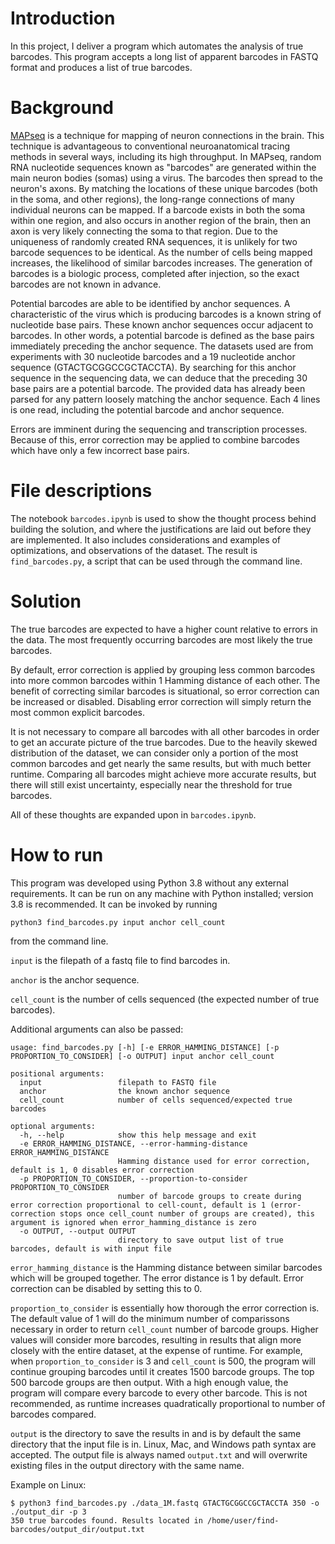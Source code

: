 # Introduction
In this project, I deliver a program which automates the analysis of true barcodes. This program accepts a long list of apparent barcodes in FASTQ format and produces a list of true barcodes. 

# Background
[MAPseq](https://www.ncbi.nlm.nih.gov/pmc/articles/PMC6640135/) is a technique for mapping of neuron connections in the brain. This technique is advantageous to conventional neuroanatomical tracing methods in several ways, including its high throughput. In MAPseq, random RNA nucleotide sequences known as "barcodes" are generated within the main neuron bodies (somas) using a virus. The barcodes then spread to the neuron's axons. By matching the locations of these unique barcodes (both in the soma, and other regions), the long-range connections of many individual neurons can be mapped. If a barcode exists in both the soma within one region, and also occurs in another region of the brain, then an axon is very likely connecting the soma to that region. Due to the uniqueness of randomly created RNA sequences, it is unlikely for two barcode sequences to be identical. As the number of cells being mapped increases, the likelihood of similar barcodes increases. The generation of barcodes is a biologic process, completed after injection, so the exact barcodes are not known in advance. 

Potential barcodes are able to be identified by anchor sequences. A characteristic of the virus which is producing barcodes is a known string of nucleotide base pairs. These known anchor sequences occur adjacent to barcodes. In other words, a potential barcode is defined as the base pairs immediately preceding the anchor sequence. The datasets used are from experiments with 30 nucleotide barcodes and a 19 nucleotide anchor sequence (GTACTGCGGCCGCTACCTA). By searching for this anchor sequence in the sequencing data, we can deduce that the preceding 30 base pairs are a potential barcode. The provided data has already been parsed for any pattern loosely matching the anchor sequence. Each 4 lines is one read, including the potential barcode and anchor sequence. 

Errors are imminent during the sequencing and transcription processes. Because of this, error correction may be applied to combine barcodes which have only a few incorrect base pairs. 


# File descriptions
The notebook `barcodes.ipynb` is used to show the thought process behind building the solution, and where the justifications are laid out before they are implemented. It also includes considerations and examples of optimizations, and observations of the dataset. The result is `find_barcodes.py`, a script that can be used through the command line.

# Solution
The true barcodes are expected to have a higher count relative to errors in the data. The most frequently occurring barcodes are most likely the true barcodes. 

By default, error correction is applied by grouping less common barcodes into more common barcodes within 1 Hamming distance of each other. The benefit of correcting similar barcodes is situational, so error correction can be increased or disabled. Disabling error correction will simply return the most common explicit barcodes.

It is not necessary to compare all barcodes with all other barcodes in order to get an accurate picture of the true barcodes. Due to the heavily skewed distribution of the dataset, we can consider only a portion of the most common barcodes and get nearly the same results, but with much better runtime. Comparing all barcodes might achieve more accurate results, but there will still exist uncertainty, especially near the threshold for true barcodes. 

All of these thoughts are expanded upon in `barcodes.ipynb`.

# How to run
This program was developed using Python 3.8 without any external requirements. It can be run on any machine with Python installed; version 3.8 is recommended. It can be invoked by running 

```
python3 find_barcodes.py input anchor cell_count
``` 

from the command line. 

`input` is the filepath of a fastq file to find barcodes in. 

`anchor` is the anchor sequence. 

`cell_count` is the number of cells sequenced (the expected number of true barcodes).


Additional arguments can also be passed:

```
usage: find_barcodes.py [-h] [-e ERROR_HAMMING_DISTANCE] [-p PROPORTION_TO_CONSIDER] [-o OUTPUT] input anchor cell_count

positional arguments:
  input                 filepath to FASTQ file
  anchor                the known anchor sequence
  cell_count            number of cells sequenced/expected true barcodes

optional arguments:
  -h, --help            show this help message and exit
  -e ERROR_HAMMING_DISTANCE, --error-hamming-distance ERROR_HAMMING_DISTANCE
                        Hamming distance used for error correction, default is 1, 0 disables error correction
  -p PROPORTION_TO_CONSIDER, --proportion-to-consider PROPORTION_TO_CONSIDER
                        number of barcode groups to create during error correction proportional to cell-count, default is 1 (error-correction stops once cell_count number of groups are created), this argument is ignored when error_hamming_distance is zero
  -o OUTPUT, --output OUTPUT
                        directory to save output list of true barcodes, default is with input file
```

`error_hamming_distance` is the Hamming distance between similar barcodes which will be grouped together. The error distance is 1 by default. Error correction can be disabled by setting this to 0.

`proportion_to_consider` is essentially how thorough the error correction is. The default value of 1 will do the minimum number of comparissons necessary in order to return `cell_count` number of barcode groups. Higher values will consider more barcodes, resulting in results that align more closely with the entire dataset, at the expense of runtime. For example, when `proportion_to_consider` is 3 and `cell_count` is 500, the program will continue grouping barcodes until it creates 1500 barcode groups. The top 500 barcode groups are then output. With a high enough value, the program will compare every barcode to every other barcode. This is not recommended, as runtime increases quadratically proportional to number of barcodes compared. 

`output` is the directory to save the results in and is by default the same directory that the input file is in. Linux, Mac, and Windows path syntax are accepted. The output file is always named `output.txt` and will overwrite existing files in the output directory with the same name. 

Example on Linux:
```
$ python3 find_barcodes.py ./data_1M.fastq GTACTGCGGCCGCTACCTA 350 -o ./output_dir -p 3
350 true barcodes found. Results located in /home/user/find-barcodes/output_dir/output.txt
```